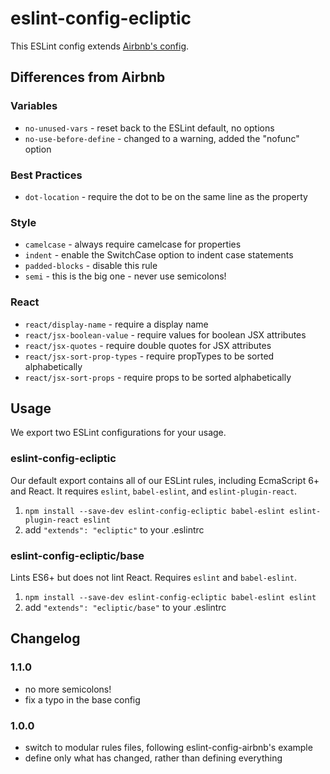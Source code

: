 # eslint-config-ecliptic

This ESLint config extends [Airbnb's config](https://github.com/airbnb/javascript/tree/master/packages/eslint-config-airbnb).

## Differences from Airbnb

### Variables

* `no-unused-vars` - reset back to the ESLint default, no options
* `no-use-before-define` - changed to a warning, added the "nofunc" option

### Best Practices

* `dot-location` - require the dot to be on the same line as the property

### Style

* `camelcase` - always require camelcase for properties
* `indent` - enable the SwitchCase option to indent case statements
* `padded-blocks` - disable this rule
* `semi` - this is the big one - never use semicolons!

### React

* `react/display-name` - require a display name
* `react/jsx-boolean-value` - require values for boolean JSX attributes
* `react/jsx-quotes` - require double quotes for JSX attributes
* `react/jsx-sort-prop-types` - require propTypes to be sorted alphabetically
* `react/jsx-sort-props` - require props to be sorted alphabetically

## Usage

We export two ESLint configurations for your usage.

### eslint-config-ecliptic

Our default export contains all of our ESLint rules, including EcmaScript 6+
and React. It requires `eslint`, `babel-eslint`, and `eslint-plugin-react`.

1. `npm install --save-dev eslint-config-ecliptic babel-eslint eslint-plugin-react eslint`
2. add `"extends": "ecliptic"` to your .eslintrc

### eslint-config-ecliptic/base

Lints ES6+ but does not lint React. Requires `eslint` and `babel-eslint`.

1. `npm install --save-dev eslint-config-ecliptic babel-eslint eslint`
2. add `"extends": "ecliptic/base"` to your .eslintrc

## Changelog

### 1.1.0

- no more semicolons!
- fix a typo in the base config

### 1.0.0

- switch to modular rules files, following eslint-config-airbnb's example
- define only what has changed, rather than defining everything
